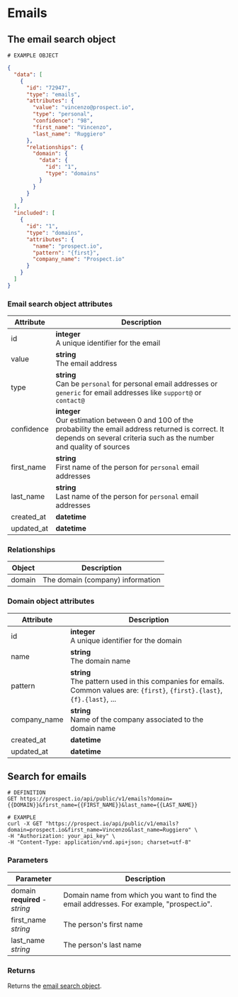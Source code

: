 # Emails
## The email search object
```
# EXAMPLE OBJECT
```

```json
{
  "data": [
    {
      "id": "72947",
      "type": "emails",
      "attributes": {
        "value": "vincenzo@prospect.io",
        "type": "personal",
        "confidence": "98",
        "first_name": "Vincenzo",
        "last_name": "Ruggiero"
      },
      "relationships": {
        "domain": {
          "data": {
            "id": "1",
            "type": "domains"
          }
        }
      }
    }
  ],
  "included": [
    {
      "id": "1",
      "type": "domains",
      "attributes": {
        "name": "prospect.io",
        "pattern": "{first}",
        "company_name": "Prospect.io"
      }
    }
  ]
}
```

### Email search object attributes
Attribute | Description
--------- | -----------
id | **integer** <br />A unique identifier for the email
value | **string** <br />The email address
type | **string** <br />Can be `personal` for personal email addresses or `generic` for email addresses like `support@` or `contact@`
confidence | **integer** <br />Our estimation between 0 and 100 of the probability the email address returned is correct. It depends on several criteria such as the number and quality of sources
first_name | **string** <br />First name of the person for `personal` email addresses
last_name | **string** <br />Last name of the person for `personal` email addresses
created_at | **datetime**
updated_at | **datetime**

### Relationships
Object | Description
--------- | -----------
domain | The domain (company) information

### Domain object attributes
Attribute | Description
--------- | -----------
id | **integer** <br />A unique identifier for the domain
name | **string** <br />The domain name
pattern | **string** <br />The pattern used in this companies for emails. Common values are: `{first}`, `{first}.{last}`, `{f}.{last}`, ...
company_name | **string** <br />Name of the company associated to the domain name
created_at | **datetime**
updated_at | **datetime**


## Search for emails
```shell
# DEFINITION
GET https://prospect.io/api/public/v1/emails?domain={{DOMAIN}}&first_name={{FIRST_NAME}}&last_name={{LAST_NAME}}

# EXAMPLE
curl -X GET "https://prospect.io/api/public/v1/emails?domain=prospect.io&first_name=Vincenzo&last_name=Ruggiero" \
-H "Authorization: your_api_key" \
-H "Content-Type: application/vnd.api+json; charset=utf-8"
```

### Parameters
Parameter | Description
--------- | -----------
domain<br />**required** - *string* | Domain name from which you want to find the email addresses. For example, "prospect.io".
first_name<br />*string* | The person's first name
last_name<br />*string* | The person's last name

### Returns
Returns the [email search object](#the-email-search-object).
